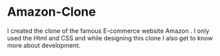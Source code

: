 # Amazon-Clone
I created the clone of the famous E-commerce website Amazon . I only used the Html and CSS and while designing this clone I also get to know more about development.
